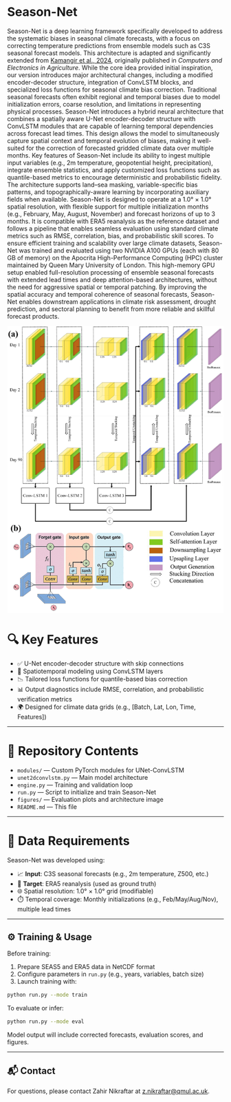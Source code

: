# Season-Net
Season-Net is a deep learning framework specifically developed to address the systematic biases in seasonal climate forecasts, with a focus on correcting temperature predictions from ensemble models such as C3S seasonal forecast models. This architecture is adapted and significantly extended from [Kamangir et al., 2024](https://doi.org/10.1016/j.compag.2023.108439), originally published in *Computers and Electronics in Agriculture*. While the core idea provided initial inspiration, our version introduces major architectural changes, including a modified encoder-decoder structure, integration of ConvLSTM blocks, and specialized loss functions for seasonal climate bias correction. Traditional seasonal forecasts often exhibit regional and temporal biases due to model initialization errors, coarse resolution, and limitations in representing physical processes. Season-Net introduces a hybrid neural architecture that combines a spatially aware U-Net encoder-decoder structure with ConvLSTM modules that are capable of learning temporal dependencies across forecast lead times. This design allows the model to simultaneously capture spatial context and temporal evolution of biases, making it well-suited for the correction of forecasted gridded climate data over multiple months. Key features of Season-Net include its ability to ingest multiple input variables (e.g., 2m temperature, geopotential height, precipitation), integrate ensemble statistics, and apply customized loss functions such as quantile-based metrics to encourage deterministic and probabilistic fidelity. The architecture supports land–sea masking, variable-specific bias patterns, and topographically-aware learning by incorporating auxiliary fields when available. Season-Net is designed to operate at a 1.0° × 1.0° spatial resolution, with flexible support for multiple initialization months (e.g., February, May, August, November) and forecast horizons of up to 3 months. It is compatible with ERA5 reanalysis as the reference dataset and follows a pipeline that enables seamless evaluation using standard climate metrics such as RMSE, correlation, bias, and probabilistic skill scores. To ensure efficient training and scalability over large climate datasets, Season-Net was trained and evaluated using two NVIDIA A100 GPUs (each with 80 GB of memory) on the Apocrita High-Performance Computing (HPC) cluster maintained by Queen Mary University of London. This high-memory GPU setup enabled full-resolution processing of ensemble seasonal forecasts with extended lead times and deep attention-based architectures, without the need for aggressive spatial or temporal patching. By improving the spatial accuracy and temporal coherence of seasonal forecasts, Season-Net enables downstream applications in climate risk assessment, drought prediction, and sectoral planning to benefit from more reliable and skillful forecast products.

![Model Architecture](season_net_architecture.png)
# 🔍 Key Features

- ✅ U-Net encoder-decoder structure with skip connections
- 🔁 Spatiotemporal modeling using ConvLSTM layers
- 📉 Tailored loss functions for quantile-based bias correction
- 📊 Output diagnostics include RMSE, correlation, and probabilistic verification metrics
- 🌍 Designed for climate data grids (e.g., [Batch, Lat, Lon, Time, Features])

---

# 📁 Repository Contents

- `modules/` — Custom PyTorch modules for UNet-ConvLSTM
- `unet2dconvlstm.py` — Main model architecture
- `engine.py` — Training and validation loop
- `run.py` — Script to initialize and train Season-Net
- `figures/` — Evaluation plots and architecture image
- `README.md` — This file

---

# 🧪 Data Requirements

Season-Net was developed using:
- 📈 **Input**: C3S seasonal forecasts (e.g., 2m temperature, Z500, etc.)
- 🎯 **Target**: ERA5 reanalysis (used as ground truth)
- 🌐 Spatial resolution: 1.0° × 1.0° grid (modifiable)
- ⏱️ Temporal coverage: Monthly initializations (e.g., Feb/May/Aug/Nov), multiple lead times

---
## ⚙️ Training & Usage

Before training:
1. Prepare SEAS5 and ERA5 data in NetCDF format
2. Configure parameters in `run.py` (e.g., years, variables, batch size)
3. Launch training with:

```bash
python run.py --mode train
```

To evaluate or infer:

```bash
python run.py --mode eval
```

Model output will include corrected forecasts, evaluation scores, and figures.

---



## 📬 Contact

For questions, please contact Zahir Nikraftar at z.nikraftar@qmul.ac.uk.
